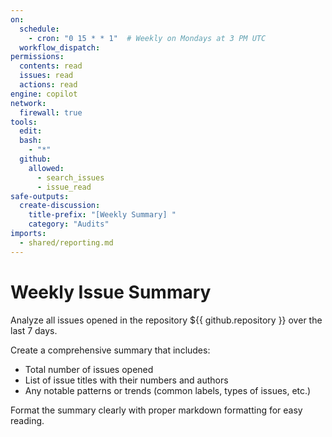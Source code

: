 ```yaml
---
on:
  schedule:
    - cron: "0 15 * * 1"  # Weekly on Mondays at 3 PM UTC
  workflow_dispatch:
permissions:
  contents: read
  issues: read
  actions: read
engine: copilot
network:
  firewall: true
tools:
  edit:
  bash:
    - "*"
  github:
    allowed:
      - search_issues
      - issue_read
safe-outputs:
  create-discussion:
    title-prefix: "[Weekly Summary] "
    category: "Audits"
imports:
  - shared/reporting.md
---
```


# Weekly Issue Summary

Analyze all issues opened in the repository ${{ github.repository }} over the last 7 days.

Create a comprehensive summary that includes:
- Total number of issues opened
- List of issue titles with their numbers and authors
- Any notable patterns or trends (common labels, types of issues, etc.)

Format the summary clearly with proper markdown formatting for easy reading.
